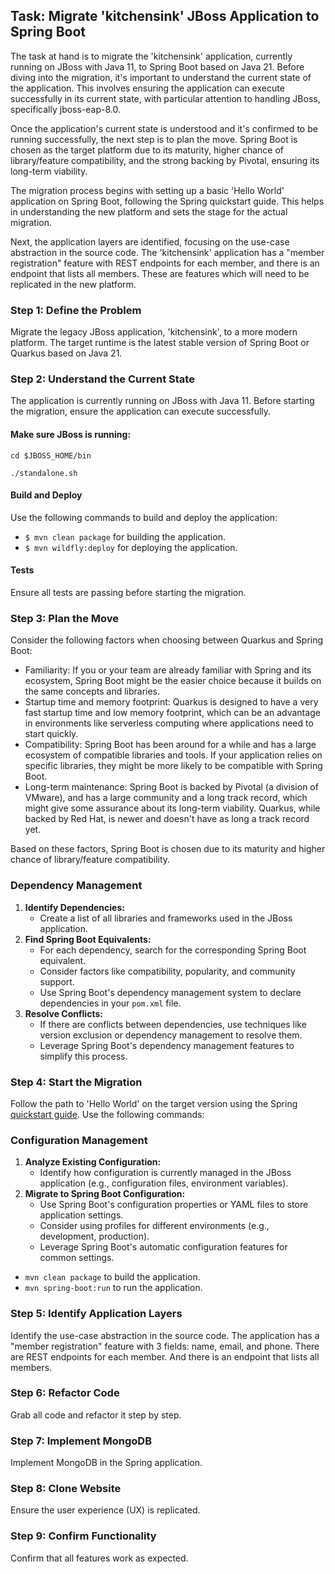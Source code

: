 ## Task: Migrate 'kitchensink' JBoss Application to Spring Boot

The task at hand is to migrate the 'kitchensink' application, currently running on JBoss with Java 11, to Spring Boot based on Java 21. Before diving into the migration, it's important to understand the current state of the application. This involves ensuring the application can execute successfully in its current state, with particular attention to handling JBoss, specifically jboss-eap-8.0.

Once the application's current state is understood and it's confirmed to be running successfully, the next step is to plan the move. Spring Boot is chosen as the target platform due to its maturity, higher chance of library/feature compatibility, and the strong backing by Pivotal, ensuring its long-term viability.

The migration process begins with setting up a basic 'Hello World' application on Spring Boot, following the Spring quickstart guide. This helps in understanding the new platform and sets the stage for the actual migration.

Next, the application layers are identified, focusing on the use-case abstraction in the source code. The 'kitchensink' application has a "member registration" feature with REST endpoints for each member, and there is an endpoint that lists all members. These are features which will need to be replicated in the new platform.

### Step 1: Define the Problem
Migrate the legacy JBoss application, 'kitchensink', to a more modern platform. The target runtime is the latest stable version of Spring Boot or Quarkus based on Java 21.

### Step 2: Understand the Current State
The application is currently running on JBoss with Java 11. Before starting the migration, ensure the application can execute successfully.

#### Make sure JBoss is running:
```cd $JBOSS_HOME/bin```

```./standalone.sh```
   
#### Build and Deploy
Use the following commands to build and deploy the application:

- `$ mvn clean package` for building the application.
- `$ mvn wildfly:deploy` for deploying the application.

#### Tests
Ensure all tests are passing before starting the migration.

### Step 3: Plan the Move
Consider the following factors when choosing between Quarkus and Spring Boot:

- Familiarity: If you or your team are already familiar with Spring and its ecosystem, Spring Boot might be the easier choice because it builds on the same concepts and libraries.
- Startup time and memory footprint: Quarkus is designed to have a very fast startup time and low memory footprint, which can be an advantage in environments like serverless computing where applications need to start quickly.
- Compatibility: Spring Boot has been around for a while and has a large ecosystem of compatible libraries and tools. If your application relies on specific libraries, they might be more likely to be compatible with Spring Boot.
- Long-term maintenance: Spring Boot is backed by Pivotal (a division of VMware), and has a large community and a long track record, which might give some assurance about its long-term viability. Quarkus, while backed by Red Hat, is newer and doesn't have as long a track record yet.

Based on these factors, Spring Boot is chosen due to its maturity and higher chance of library/feature compatibility.

### Dependency Management

1. **Identify Dependencies:**
   * Create a list of all libraries and frameworks used in the JBoss application.
2. **Find Spring Boot Equivalents:**
   * For each dependency, search for the corresponding Spring Boot equivalent.
   * Consider factors like compatibility, popularity, and community support.
   * Use Spring Boot's dependency management system to declare dependencies in your `pom.xml` file.
3. **Resolve Conflicts:**
   * If there are conflicts between dependencies, use techniques like version exclusion or dependency management to resolve them.
   * Leverage Spring Boot's dependency management features to simplify this process.


### Step 4: Start the Migration
Follow the path to 'Hello World' on the target version using the Spring [quickstart guide](https://spring.io/quickstart). Use the following commands:

### Configuration Management

1. **Analyze Existing Configuration:**
   * Identify how configuration is currently managed in the JBoss application (e.g., configuration files, environment variables).
2. **Migrate to Spring Boot Configuration:**
   * Use Spring Boot's configuration properties or YAML files to store application settings.
   * Consider using profiles for different environments (e.g., development, production).
   * Leverage Spring Boot's automatic configuration features for common settings.

- `mvn clean package` to build the application.
- `mvn spring-boot:run` to run the application.

### Step 5: Identify Application Layers
Identify the use-case abstraction in the source code. The application has a "member registration" feature with 3 fields: name, email, and phone. There are REST endpoints for each member. And there is an endpoint that lists all members. 

### Step 6: Refactor Code
Grab all code and refactor it step by step.

### Step 7: Implement MongoDB
Implement MongoDB in the Spring application.

### Step 8: Clone Website
Ensure the user experience (UX) is replicated.

### Step 9: Confirm Functionality
Confirm that all features work as expected.

